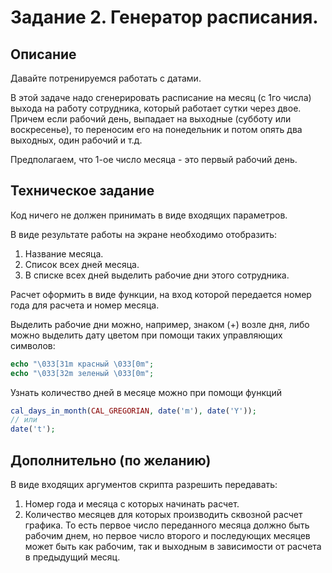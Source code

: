 # Задание 2. Генератор расписания. 

## Описание
Давайте потренируемся работать с датами. 

В этой задаче надо сгенерировать расписание на месяц (с 1го числа) выхода на работу сотрудника, 
который работает сутки через двое. Причем если рабочий день, выпадает на выходные (субботу или воскресенье), 
то переносим его на понедельник и потом опять два выходных, один рабочий и т.д.  

Предполагаем, что 1-ое число месяца - это первый рабочий день. 

## Техническое задание
Код ничего не должен принимать в виде входящих параметров. 

В виде результате работы на экране необходимо отобразить:
1. Название месяца.
1. Список всех дней месяца.
1. В списке всех дней выделить рабочие дни этого сотрудника.

Расчет оформить в виде функции, на вход которой передается номер года для расчета и номер месяца.

Выделить рабочие дни можно, например, знаком (+) возле дня, либо можно выделить дату цветом
при помощи таких управляющих символов:
```php
echo "\033[31m красный \033[0m";
echo "\033[32m зеленый \033[0m";
```

Узнать количество дней в месяце можно при помощи функций 
```php
cal_days_in_month(CAL_GREGORIAN, date('m'), date('Y'));
// или
date('t');
```

## Дополнительно (по желанию)
В виде входящих аргументов скрипта разрешить передавать:
 1. Номер года и месяца с которых начинать расчет.
 1. Количество месяцев для которых производить сквозной расчет графика. 
То есть первое число переданного месяца должно быть рабочим днем, но первое число второго и последующих месяцев
может быть как рабочим, так и выходным в зависимости от расчета в предыдущий месяц.   





